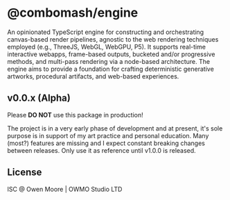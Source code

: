 # @combomash/engine

An opinionated TypeScript engine for constructing and orchestrating canvas-based render pipelines, agnostic to the web rendering techniques employed (e.g., ThreeJS, WebGL, WebGPU, P5). It supports real-time interactive webapps, frame-based outputs, bucketed and/or progressive methods, and multi-pass rendering via a node-based architecture. The engine aims to provide a foundation for crafting deterministic generative artworks, procedural artifacts, and web-based experiences.

## v0.0.x (Alpha)

Please **DO NOT** use this package in production!

The project is in a very early phase of development and at present, it's sole purpose is in support of my art practice and personal education. Many (most?) features are missing and I expect constant breaking changes between releases. Only use it as reference until v1.0.0 is released.

## License

ISC @ Owen Moore | OWMO Studio LTD
